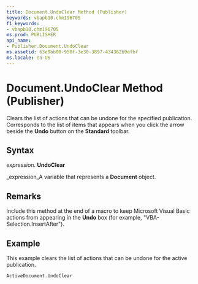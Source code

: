 ```yaml
---
title: Document.UndoClear Method (Publisher)
keywords: vbapb10.chm196705
f1_keywords:
- vbapb10.chm196705
ms.prod: PUBLISHER
api_name:
- Publisher.Document.UndoClear
ms.assetid: 63e9bb00-950f-3e30-3897-434362b9efbf
ms.locale: en-US
---
```



# Document.UndoClear Method (Publisher)

Clears the list of actions that can be undone for the specified publication. Corresponds to the list of items that appears when you click the arrow beside the  **Undo** button on the **Standard** toolbar.


## Syntax

 _expression_. **UndoClear**

 _expression_A variable that represents a  **Document** object.


## Remarks

Include this method at the end of a macro to keep Microsoft Visual Basic actions from appearing in the  **Undo** box (for example, "VBA-Selection.InsertAfter").


## Example

This example clears the list of actions that can be undone for the active publication.


```vb
ActiveDocument.UndoClear
```


